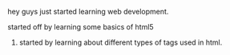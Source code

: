 hey guys just started learning web development.

started off by learning some basics of html5

1. started by learning about different types of tags used in html.